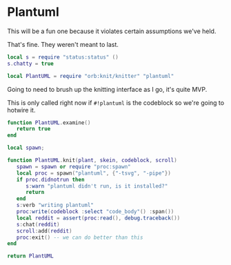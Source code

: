 # Plantuml


  This will be a fun one because it violates certain assumptions we've held\.

That's fine\.  They weren't meant to last\.

```lua
local s = require "status:status" ()
s.chatty = true
```

```lua
local PlantUML = require "orb:knit/knitter" "plantuml"
```


Going to need to brush up the knitting interface as I go, it's quite MVP\.

This is only called right now if `#!plantuml` is the codeblock so we're going
to hotwire it\.

```lua
function PlantUML.examine()
   return true
end
```

```lua
local spawn;

function PlantUML.knit(plant, skein, codeblock, scroll)
   spawn = spawn or require "proc:spawn"
   local proc = spawn("plantuml", {"-tsvg", "-pipe"})
   if proc.didnotrun then
      s:warn "plantuml didn't run, is it installed?"
      return
   end
   s:verb "writing plantuml"
   proc:write(codeblock :select "code_body"() :span())
   local reddit = assert(proc:read(), debug.traceback())
   s:chat(reddit)
   scroll:add(reddit)
   proc:exit() -- we can do better than this
end
```

```lua
return PlantUML
```
